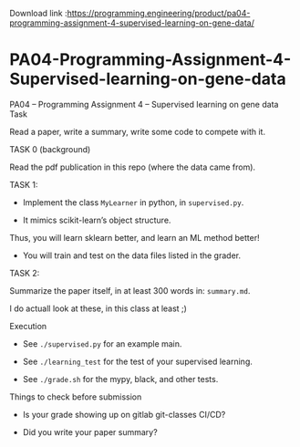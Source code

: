 Download link :https://programming.engineering/product/pa04-programming-assignment-4-supervised-learning-on-gene-data/

# PA04-Programming-Assignment-4-Supervised-learning-on-gene-data
PA04 – Programming Assignment 4 – Supervised learning on gene data
Task

Read a paper, write a summary, write some code to compete with it.

TASK 0 (background)

Read the pdf publication in this repo (where the data came from).

TASK 1:

* Implement the class `MyLearner` in python, in `supervised.py`.

* It mimics scikit-learn’s object structure.

Thus, you will learn sklearn better, and learn an ML method better!

* You will train and test on the data files listed in the grader.

TASK 2:

Summarize the paper itself, in at least 300 words in: `summary.md`.

I do actuall look at these, in this class at least ;)

Execution

* See `./supervised.py` for an example main.

* See `./learning_test` for the test of your supervised learning.

* See `./grade.sh` for the mypy, black, and other tests.

Things to check before submission

* Is your grade showing up on gitlab git-classes CI/CD?

* Did you write your paper summary?
